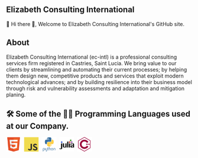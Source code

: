 
## Elizabeth Consulting International

👋 Hi there 👋, Welcome to Elizabeth Consulting International's GitHub site.

## About

Elizabeth Consulting International (ec-intl) is a professional consulting services firm registered in Castries, Saint Lucia. We bring value to our clients by streamlining and automating their current processes; by helping them design new, competitive products and services that exploit modern technological advances; and by building resilience into their business model through risk and vulnerability assessments and adaptation and mitigation planing.

## :hammer_and_wrench: Some of the 👩‍💻 Programming Languages used at our Company.
<div>
  <img src="https://github.com/devicons/devicon/blob/master/icons/html5/html5-original.svg" title="HTML5" alt="HTML" width="40" height="40"/>&nbsp;
  <img src="https://github.com/devicons/devicon/blob/master/icons/javascript/javascript-original.svg" title="JavaScript" alt="JavaScript" width="40" height="40"/>&nbsp;
  <img src="https://github.com/devicons/devicon/blob/master/icons/python/python-original-wordmark.svg" title="Python" alt="Python" width="40" height="40"/>&nbsp;
  <img src="https://github.com/devicons/devicon/blob/master/icons/julia/julia-original-wordmark.svg" title="Julia" alt="Julia" width="40" height="40"/>&nbsp;
  <img src="https://github.com/devicons/devicon/blob/master/icons/cplusplus/cplusplus-line.svg" title="C++" alt="C++" width="40" height="40"/>&nbsp;
</div>
